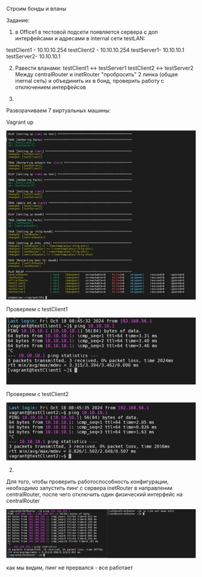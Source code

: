 Строим бонды и вланы

Задание:

1. в Office1 в тестовой подсети появляется сервера с доп интерфейсами и адресами
в internal сети testLAN:

testClient1 - 10.10.10.254
testClient2 - 10.10.10.254
testServer1- 10.10.10.1
testServer2- 10.10.10.1

2. Равести вланами:
testClient1 <-> testServer1
testClient2 <-> testServer2
Между centralRouter и inetRouter "пробросить" 2 линка (общая inernal сеть) и объединить их в бонд, проверить работу c отключением интерфейсов

1. 

Разворачиваем 7 виртуальных машины:

Vagrant up

![1](img/1.jpg)


Проверяем с testClient1

![2](img/2.jpg)


Проверяем с testClient2

![3](img/3.jpg)


2.

Для того, чтобы проверить работоспособность конфигурации, необходимо запустить пинг с сервера inetRouter в направлении centralRouter, после чего отключить один физический интерфейс на centralRouter

![4](img/4.jpg)

как мы видим, пинг не прервался - все работает
